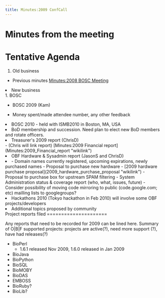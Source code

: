 ```yaml
---
title: Minutes:2009 ConfCall
---
```


Minutes from the meeting
========================

Tentative Agenda
================

1.  Old business

-   Previous minutes [Minutes:2008 BOSC
    Meeting](Minutes:2008_BOSC_Meeting "wikilink")

<li>
New business

</li>
1.  BOSC

-   BOSC 2009 (Kam)

<!-- -->

-   Money spent/made attendee number, any other feedback

<li>
BOSC 2010 - held with ISMB2010 in Boston, MA, USA

</li>
</ul>
<li>
BoD membership and succession. Need plan to elect new BoD members and
rotate officers.

</li>
<li>
Treasurer's 2009 report (ChrisD)

</li>
-   (Chris will link report) [Minutes:2009 Financial
    report](Minutes:2009_Financial_report "wikilink")

<li>
OBF Hardware & Sysadmin report (JasonS and ChrisD)

<li>
-   Domain names currently registered, upcoming expirations, newly
    purchased names
-   Proposal to purchase new hardware - [2009 hardware purchase
    proposal](2009_hardware_purchase_proposal "wikilink")
-   Proposal to purchase box for upstream SPAM filtering
-   System Administration status & coverage report (who, what,
    issues, future)
-   Consider possibility of moving code mirroring to public
    (code.google.com; etc) mailling lists to googlegroups?

<li>
Hackathons 2010 (Tokyo hackathon in Feb 2010) will involve some OBF
projects/developers

</li>
<li>
Additional topics proposed by community

</li>
</ol>
</ol>
Project reports filed
=====================

Any reports that need to be recorded for 2009 can be lined here. Summary
of O|B|F supported projects: projects are active(?), need more support
(?), have had releases(?)

-   BioPerl
    -   1.6.1 released Nov 2009, 1.6.0 released in Jan 2009
-   BioJava
-   BioPython
-   BioSQL
-   BioMOBY
-   BioDAS
-   EMBOSS
-   BioRuby?
-   BioLib?

